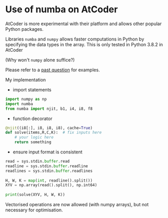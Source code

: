 # Use of numba on AtCoder

AtCoder is more experimental with their platform and allows other popular Python packages.

Libraries `numba` and `numpy` allows faster computations in Python by specifying the data types in the array. This is only tested in Python 3.8.2 in AtCoder

(Why won't `numpy` alone suffice?)

Please refer to a [past question](https://atcoder.jp/contests/abc175/submissions?f.Task=abc175_e&f.Language=4006&f.Status=AC) for examples.


My implementation

- import statements

```python
import numpy as np
import numba
from numba import njit, b1, i4, i8, f8
```

- function decorator
```python
@njit((i8[:], i8, i8, i8), cache=True)
def solve(items,R,C,K):  # fix inputs here
	# your logic here
	return something
```

- ensure input format is consistent

```python
read = sys.stdin.buffer.read
readline = sys.stdin.buffer.readline
readlines = sys.stdin.buffer.readlines
 
H, W, K = map(int, readline().split())
XYV = np.array(read().split(), np.int64)
 
print(solve(XYV, H, W, K))
```

Vectorised operations are now allowed (with numpy arrays), but not necessary for optimisation.
